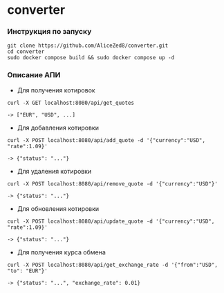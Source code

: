 # converter

### Инструкция по запуску
```
git clone https://github.com/AliceZed8/converter.git
cd converter
sudo docker compose build && sudo docker compose up -d
```

### Описаниe АПИ
- Для получения котировок
```
curl -X GET localhost:8080/api/get_quotes

-> ["EUR", "USD", ...]
```
- Для добавления котировки
```
curl -X POST localhost:8080/api/add_quote -d '{"currency":"USD", "rate":1.09}'

-> {"status": "..."}
```
- Для удаления котировки
```
curl -X POST localhost:8080/api/remove_quote -d '{"currency":"USD"}'

-> {"status": "..."}
```
- Для обновления котировки
```
curl -X POST localhost:8080/api/update_quote -d '{"currency":"USD", "rate":1.09}'

-> {"status": "..."}
```
- Для получения курса обмена
```
curl -X POST localhost:8080/api/get_exchange_rate -d '{"from":"USD", "to": "EUR"}'

-> {"status": "...", "exchange_rate": 0.01}
```
